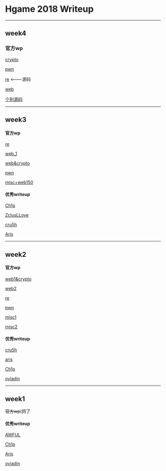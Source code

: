 # Hgame 2018 Writeup

---

## week4

### 官方wp

[crypto](./week4/official_wp/week4-crypto.pdf)

[pwn](./week4/official_wp/HGAME_2018_PWN_WEEK4_简略WP.pdf)

[re](./week4/official_wp/rev_week4) <---源码

[web](./week4/official_wp/week4_wp(fantasyqt).pdf)

[个别源码](https://github.com/awedxz/hgame2018-/tree/master/WEEK4)

---

## week3

#### 官方wp

[re](./week3/official_wp/Week3_Rev_公式Writeup.pdf)

[web_1](./week3/official_wp/week3_wp(fantasyqt).pdf)

[web&crypto](https://github.com/awedxz/hgame2018-/blob/master/WEEK3/week3.pdf)

[pwn](./week3/official_wp/PWN_WEEK3_WP_Official_Release.pdf)

[misc+web150](./week3/official_wp/week3_misc_wp+web150.md)

#### 优秀writeup

[Ch1p](./week3/week3_Ch1p.pdf)

[ZclusLLoye](./week3/week3_ZclusLLoye.pdf)

[cru5h](./week3/cru5h_week3.pdf)

[Aris](./week3/week3-Aris.pdf)

---

## week2

#### 官方wp

[web1&crypto](./week2/official_wp/WEEK2_Crypto&&部分WEBwp.pdf)

[web2](./week2/official_wp/week2_web_wp.pdf)

[re](./week2/official_wp/Week2_Rev_公式Writeup.pdf)

[pwn](./week2/official_wp/HGAME2018_WEEK2_PWN_WP.pdf)

[misc1](./week2/official_wp/week2-misc_部分wp.md)

[misc2](./week2/official_wp/week2_misc3-4_wp.pdf)

#### 优秀writeup

[cru5h](./week2/cru5h_week2.pdf)

[aris](./week2/week2-Aris.pdf)

[Ch1p](./week2/week2_Ch1p.pdf)

[oyiadin](./week2/week2_oyiadin.pdf)

---

## week1

~~官方wp~~(鸽了

#### 优秀writeup

[AWFUL](./week1/AWFUL_Week1.pdf)

[Ch1p](./week1/Ch1p_week1.pdf)

[Aris](./week1/week1-Aris.pdf)

[oyiadin](./week1/oyiadin_week1.pdf)
